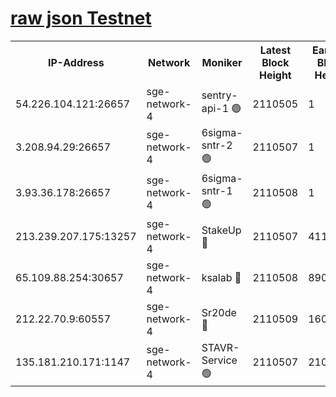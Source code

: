 
[raw json Testnet](https://rpc-check.sget.stavr.tech/sget/rpc-sget-result.json)
=


<table><tr><th>IP-Address</th><th>Network</th><th>Moniker</th><th>Latest Block Height</th><th>Earliest Block Height</th><th>Catching Up</th><th>Tx Index</th><th>Voting Power</th><th>Scan Time</th></tr><tr><td>54.226.104.121:26657</td><td>sge-network-4</td><td>sentry-api-1 🟢</td><td>2110505</td><td>1</td><td>False</td><td>on</td><td>0</td><td>2024-03-21T12:50:15.667760879UTC</td></tr><tr><td>3.208.94.29:26657</td><td>sge-network-4</td><td>6sigma-sntr-2 🟢</td><td>2110507</td><td>1</td><td>False</td><td>on</td><td>0</td><td>2024-03-21T12:50:24.919027452UTC</td></tr><tr><td>3.93.36.178:26657</td><td>sge-network-4</td><td>6sigma-sntr-1 🟢</td><td>2110508</td><td>1</td><td>False</td><td>on</td><td>0</td><td>2024-03-21T12:50:29.596391079UTC</td></tr><tr><td>213.239.207.175:13257</td><td>sge-network-4</td><td>StakeUp 🔴</td><td>2110507</td><td>411001</td><td>False</td><td>off</td><td>100</td><td>2024-03-21T12:50:24.033994269UTC</td></tr><tr><td>65.109.88.254:30657</td><td>sge-network-4</td><td>ksalab 🔴</td><td>2110508</td><td>890001</td><td>False</td><td>on</td><td>3497</td><td>2024-03-21T12:50:31.973637478UTC</td></tr><tr><td>212.22.70.9:60557</td><td>sge-network-4</td><td>Sr20de 🔴</td><td>2110509</td><td>1608978</td><td>False</td><td>on</td><td>133</td><td>2024-03-21T12:50:34.398988765UTC</td></tr><tr><td>135.181.210.171:1147</td><td>sge-network-4</td><td>STAVR-Service 🟢</td><td>2110507</td><td>2106001</td><td>False</td><td>on</td><td>0</td><td>2024-03-21T12:50:24.339955388UTC</td></tr></table>
